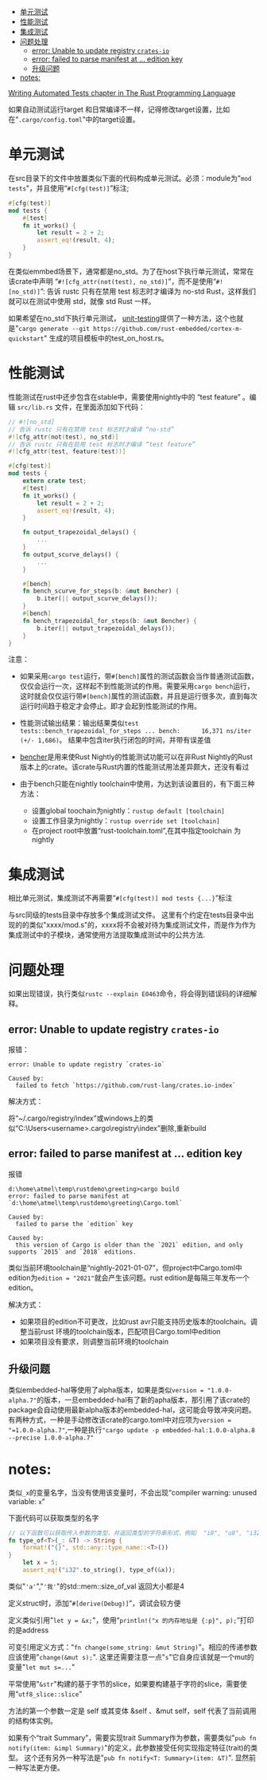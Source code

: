 - [单元测试](#单元测试)
- [性能测试](#性能测试)
- [集成测试](#集成测试)
- [问题处理](#问题处理)
  - [error: Unable to update registry `crates-io`](#error-unable-to-update-registry-crates-io)
  - [error: failed to parse manifest at ... edition key](#error-failed-to-parse-manifest-at--edition-key)
  - [升级问题](#升级问题)
- [notes:](#notes)


[Writing Automated Tests chapter in The Rust Programming Language](https://doc.rust-lang.org/book/ch11-00-testing.html)

如果自动测试运行target 和日常编译不一样，记得修改target设置，比如在“`.cargo/config.toml`”中的target设置。

# 单元测试

在src目录下的文件中放置类似下面的代码构成单元测试。必须：module为"`mod tests`"，并且使用“`#[cfg(test)]`”标注; 
```rust
#[cfg(test)]
mod tests {
    #[test]
    fn it_works() {
        let result = 2 + 2;
        assert_eq!(result, 4);
    }
}
```
在类似emmbed场景下，通常都是no_std。为了在host下执行单元测试，常常在该crate中声明 “`#![cfg_attr(not(test), no_std)]`”，而不是使用“`#![no_std)]`”: 告诉 rustc 只有在禁用 test 标志时才编译为 no-std Rust，这样我们就可以在测试中使用 std，就像 std Rust 一样。

如果希望在no_std下执行单元测试， [unit-testing](https://os.phil-opp.com/unit-testing/)提供了一种方法，这个也就是"`cargo generate --git https://github.com/rust-embedded/cortex-m-quickstart`"
生成的项目模板中的test_on_host.rs。

# 性能测试

性能测试在rust中还步包含在stable中，需要使用nightly中的 “test feature” 。编辑 `src/lib.rs` 文件，在里面添加如下代码：

```rust
// #![no_std]
// 告诉 rustc 只有在禁用 test 标志时才编译 “no-std” 
#![cfg_attr(not(test), no_std)]
// 告诉 rustc 只有在启用 test 标志时才编译 “test feature” 
#![cfg_attr(test, feature(test))]

#[cfg(test)]
mod tests {
    extern crate test;
    #[test]
    fn it_works() {
        let result = 2 + 2;
        assert_eq!(result, 4);
    }

    fn output_trapezoidal_delays() {
        ...
    }
    fn output_scurve_delays() {
        ...    
    }

    #[bench]
    fn bench_scurve_for_steps(b: &mut Bencher) {
        b.iter(|| output_scurve_delays());
    }
    #[bench]
    fn bench_trapezoidal_for_steps(b: &mut Bencher) {
        b.iter(|| output_trapezoidal_delays());
    }
}
```

注意：

- 如果采用`cargo test`运行，带`#[bench]`属性的测试函数会当作普通测试函数，仅仅会运行一次，这样起不到性能测试的作用。需要采用`cargo bench`运行，这时就会仅仅运行带`#[bench]`属性的测试函数，并且是运行很多次，直到每次运行时间趋于稳定才会停止。即才会起到性能测试的作用。
- 性能测试输出结果：输出结果类似`test tests::bench_trapezoidal_for_steps ... bench:      16,371 ns/iter (+/- 1,686)`。 结果中包含iter执行闭包的时间，并带有误差值

- [bencher](https://crates.io/crates/bencher)是用来使Rust Nightly的性能测试功能可以在非Rust Nightly的Rust版本上的crate。该crate与Rust内置的性能测试用法差异颇大，还没有看过

- 由于bench只能在nightly toolchain中使用，为达到该设置目的，有下面三种方法：

    - 设置global toochain为nightly：`rustup default [toolchain]`
    - 设置工作目录为nightly：`rustup override set [toolchain]`
    - 在project root中放置“rust-toolchain.toml”,在其中指定toolchain 为nightly

# 集成测试

相比单元测试，集成测试不再需要“`#[cfg(test)] mod tests {...}`”标注

与src同级的tests目录中存放多个集成测试文件。 这里有个约定在tests目录中出现的的类似"xxxx/mod.s"的，xxxx将不会被对待为集成测试文件，而是作为作为集成测试中的子模块，通常使用方法提取集成测试中的公共方法.

# 问题处理

如果出现错误，执行类似`rustc --explain E0463`命令，将会得到错误码的详细解释。

## error: Unable to update registry `crates-io`

报错：
```
error: Unable to update registry `crates-io`

Caused by:
  failed to fetch `https://github.com/rust-lang/crates.io-index`
```

解决方式：

  将“~/.cargo/registry/index”或windows上的类似“C:\Users\<username>\.cargo\registry\index”删除,重新build

## error: failed to parse manifest at ... edition key

报错
```
d:\home\atmel\temp\rustdemo\greeting>cargo build
error: failed to parse manifest at `d:\home\atmel\temp\rustdemo\greeting\Cargo.toml`

Caused by:
  failed to parse the `edition` key

Caused by:
  this version of Cargo is older than the `2021` edition, and only supports `2015` and `2018` editions.
```

类似当前环境toolchain是“nightly-2021-01-07”，但project中Cargo.toml中edition为`edition = "2021"`就会产生该问题。rust edition是每隔三年发布一个edition。

解决方式：
- 如果项目的edition不可更改，比如rust avr只能支持历史版本的toolchain。调整当前rust 环境的toolchain版本，匹配项目Cargo.toml中edition
- 如果项目没有要求，则调整当前环境的toolchain

## 升级问题

类似embedded-hal等使用了alpha版本，如果是类似`version = "1.0.0-alpha.7"`的版本，一旦embedded-hal有了新的apha版本，那引用了该crate的package会自动使用最新alpha版本的embedded-hal，这可能会导致冲突问题。 有两种方式，一种是手动修改该crate的cargo.toml中对应项为`version = "=1.0.0-alpha.7"`,一种是执行`"cargo update -p embedded-hal:1.0.0-alpha.8 --precise 1.0.0-alpha.7"`



# notes:

类似`_x`的变量名字，当没有使用该变量时，不会出现“compiler warning: unused variable: `x`”

下面代码可以获取类型的名字
```rust
// 以下函数可以获取传入参数的类型，并返回类型的字符串形式，例如  "i8", "u8", "i32", "u32"
fn type_of<T>(_: &T) -> String {
    format!("{}", std::any::type_name::<T>())
}
    let x = 5;
    assert_eq!("i32".to_string(), type_of(&x));
```

类似"`'a'`","`'我'`"的std::mem::size_of_val 返回大小都是4

定义struct时，添加“`#[derive(Debug)]`”，调试会较方便

定义类似引用"`let y = &x;`"，使用“`println!("x 的内存地址是 {:p}", p);`”打印的是address

可变引用定义方式：“`fn change(some_string: &mut String)`”。相应的传递参数应该使用"`change(&mut s);`". 这里还需要注意一点"`s`"它自身应该就是一个mut的变量"`let mut s=...`"

平常使用"`&str`"构建的基于字节的slice，如果要构建基于字符的slice，需要使用“`utf8_slice::slice`”

方法的第一个参数一定是 self 或其变体 &self 、&mut self，self 代表了当前调用的结构体实例。

如果有个“trait Summary”，需要实现trait Summary作为参数，需要类似"`pub fn notify(item: &impl Summary)`"的定义，此参数接受任何实现指定特征(trait)的类型。 这个还有另外一种写法是"`pub fn notify<T: Summary>(item: &T)`". 显然前一种写法更方便。

